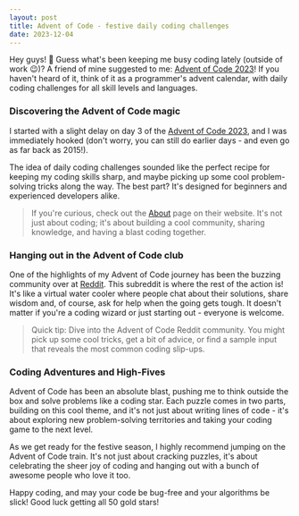 ```yaml
---
layout: post
title: Advent of Code - festive daily coding challenges
date: 2023-12-04
---
```


Hey guys! 🚀 Guess what's been keeping me busy coding lately (outside of work 😉)? A friend of mine suggested to me: [Advent of Code 2023](https://adventofcode.com/2023)! If you haven't heard of it, think of it as a programmer's advent calendar, with daily coding challenges for all skill levels and languages. 

### Discovering the Advent of Code magic

I started with a slight delay on day 3 of the [Advent of Code 2023](https://adventofcode.com/2023), and I was immediately hooked (don't worry, you can still do earlier days - and even go as far back as 2015!). 

The idea of daily coding challenges sounded like the perfect recipe for keeping my coding skills sharp, and maybe picking up some cool problem-solving tricks along the way. The best part? It's designed for beginners and experienced developers alike.

> If you're curious, check out the [About](https://adventofcode.com/2023/about) page on their website. It's not just about coding; it's about building a cool community, sharing knowledge, and having a blast coding together.

### Hanging out in the Advent of Code club

One of the highlights of my Advent of Code journey has been the buzzing community over at [Reddit](https://old.reddit.com/r/adventofcode/). This subreddit is where the rest of the action is! It's like a virtual water cooler where people chat about their solutions, share wisdom and, of course, ask for help when the going gets tough. It doesn't matter if you're a coding wizard or just starting out - everyone is welcome.

> Quick tip: Dive into the Advent of Code Reddit community. You might pick up some cool tricks, get a bit of advice, or find a sample input that reveals the most common coding slip-ups.

### Coding Adventures and High-Fives

Advent of Code has been an absolute blast, pushing me to think outside the box and solve problems like a coding star. Each puzzle comes in two parts, building on this cool theme, and it's not just about writing lines of code - it's about exploring new problem-solving territories and taking your coding game to the next level.

As we get ready for the festive season, I highly recommend jumping on the Advent of Code train. It's not just about cracking puzzles, it's about celebrating the sheer joy of coding and hanging out with a bunch of awesome people who love it too.

Happy coding, and may your code be bug-free and your algorithms be slick! Good luck getting all 50 gold stars!
